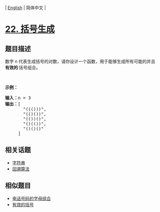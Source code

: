 
| [English](README_EN.md) | 简体中文 |

# [22. 括号生成](https://leetcode-cn.com/problems/generate-parentheses/)

## 题目描述

<p>数字 <em>n</em>&nbsp;代表生成括号的对数，请你设计一个函数，用于能够生成所有可能的并且 <strong>有效的 </strong>括号组合。</p>

<p>&nbsp;</p>

<p><strong>示例：</strong></p>

<pre><strong>输入：</strong>n = 3
<strong>输出：</strong>[
       &quot;((()))&quot;,
       &quot;(()())&quot;,
       &quot;(())()&quot;,
       &quot;()(())&quot;,
       &quot;()()()&quot;
     ]
</pre>


## 相关话题

- [字符串](https://leetcode-cn.com/tag/string)
- [回溯算法](https://leetcode-cn.com/tag/backtracking)

## 相似题目

- [电话号码的字母组合](../letter-combinations-of-a-phone-number/README.md)
- [有效的括号](../valid-parentheses/README.md)
